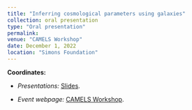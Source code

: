 ```yaml
---
title: "Inferring cosmological parameters using galaxies"
collection: oral presentation
type: "Oral presentation"
permalink:
venue: "CAMELS Workshop"
date: December 1, 2022
location: "Simons Foundation"
---
```


**Coordinates:**

* _Presentations:_ [Slides](https://indico.flatironinstitute.org/event/3324/contributions/2845/attachments/705/1053/Natali%20de%20Santi.pdf).

* _Event webpage:_ [CAMELS Workshop](https://www.simonsfoundation.org/event/camels-workshop-2/).

